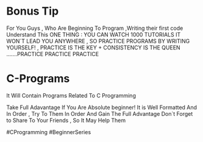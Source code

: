 # Bonus Tip

For You Guys , Who Are Beginning To Program ,Writing their first code 
Understand This ONE THING : YOU CAN WATCH 1000 TUTORIALS IT WON`T LEAD YOU ANYWHERE , SO PRACTICE PROGRAMS BY WRITING YOURSELF! ,  PRACTICE IS THE KEY + CONSISTENCY IS THE QUEEN .......PRACTICE PRACTICE PRACTICE 


# C-Programs
It Will Contain Programs Related To C Programming 

Take Full Adavantage If You Are Absolute beginner! It is Well Formatted And In Order , Try To Them In Order And Gain The Full Advantage
Don`t Forget to Share To Your Friends , So It May Help Them 

#CProgramming #BeginnerSeries 
